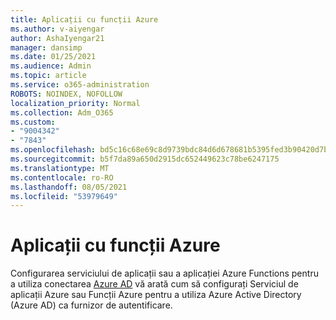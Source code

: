 ```yaml
---
title: Aplicații cu funcții Azure
ms.author: v-aiyengar
author: AshaIyengar21
manager: dansimp
ms.date: 01/25/2021
ms.audience: Admin
ms.topic: article
ms.service: o365-administration
ROBOTS: NOINDEX, NOFOLLOW
localization_priority: Normal
ms.collection: Adm_O365
ms.custom:
- "9004342"
- "7843"
ms.openlocfilehash: bd5c16c68e69c8d9739bdc84d6d678681b5395fed3b90420d7b78cc47664eaed
ms.sourcegitcommit: b5f7da89a650d2915dc652449623c78be6247175
ms.translationtype: MT
ms.contentlocale: ro-RO
ms.lasthandoff: 08/05/2021
ms.locfileid: "53979649"
---
```

# <a name="azure-function-apps"></a>Aplicații cu funcții Azure

Configurarea serviciului de aplicații sau a aplicației Azure Functions pentru a utiliza conectarea [Azure AD](https://docs.microsoft.com/azure/app-service/configure-authentication-provider-aad) vă arată cum să configurați Serviciul de aplicații Azure sau Funcții Azure pentru a utiliza Azure Active Directory (Azure AD) ca furnizor de autentificare.